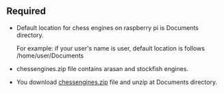 ## Required

- Default location for chess engines on raspberry pi is Documents directory.

  For example: if your user's name is user, default location is follows /home/user/Documents

- chessengines.zip file contains arasan and stockfish engines.

- You download [chessengines.zip](https://github.com/AKKPP/1.4.6-ChessCoin032-with-chess-engines/raw/main/chessengines/raspberry/chessengines.zip?download=) file and unzip at Documents directory.




